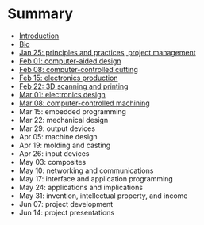 # Summary

* [Introduction](README.md)
* [Bio](bio.md)
* [Jan 25: principles and practices, project management](jan-25-principles-and-practices-project-management.md)
* [Feb 01: computer-aided design](feb-01-computer-aided-design.md)
* [Feb 08: computer-controlled cutting](feb-08-computer-controlled-cutting.md)
* [Feb 15: electronics production](feb-15-electronics-production.md)
* [Feb 22: 3D scanning and printing](feb-22-3d-scanning-and-printing.md)
* [Mar 01: electronics design](mar-01-electronics-design.md)
* [Mar 08: computer-controlled machining](mar-08-computer-controlled-machining.md)
* Mar 15: embedded programming
* Mar 22: mechanical design
* Mar 29: output devices
* Apr 05: machine design
* Apr 19: molding and casting
* Apr 26: input devices
* May 03: composites
* May 10: networking and communications
* May 17: interface and application programming
* May 24: applications and implications
* May 31: invention, intellectual property, and income
* Jun 07: project development
* Jun 14: project presentations

